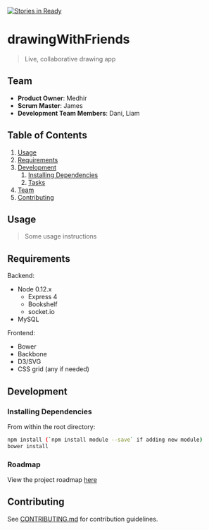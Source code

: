 [![Stories in Ready](https://badge.waffle.io/lackadaisicalFoxtrot/drawingWithFriends.png?label=ready&title=Ready)](https://waffle.io/lackadaisicalFoxtrot/drawingWithFriends)
# drawingWithFriends

> Live, collaborative drawing app

## Team

  - __Product Owner__: Medhir
  - __Scrum Master__: James
  - __Development Team Members__: Dani, Liam

## Table of Contents

1. [Usage](#Usage)
1. [Requirements](#requirements)
1. [Development](#development)
    1. [Installing Dependencies](#installing-dependencies)
    1. [Tasks](#tasks)
1. [Team](#team)
1. [Contributing](#contributing)

## Usage

> Some usage instructions

## Requirements

Backend:
  - Node 0.12.x
    - Express 4
    - Bookshelf
    - socket.io
  - MySQL

Frontend:
  - Bower
  - Backbone
  - D3/SVG
  - CSS grid (any if needed)

## Development

### Installing Dependencies

From within the root directory:

```sh
npm install (`npm install module --save` if adding new module)
bower install
```

### Roadmap

View the project roadmap [here](https://waffle.io/lackadaisicalFoxtrot/drawingWithFriends)

## Contributing

See [CONTRIBUTING.md](CONTRIBUTING.md) for contribution guidelines.
